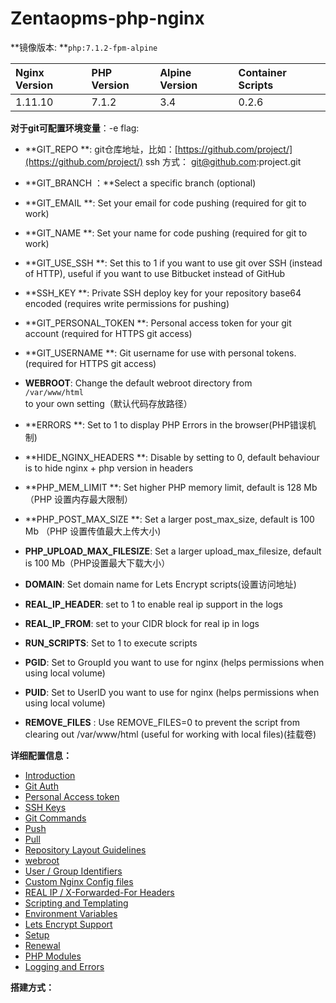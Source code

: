 # Zentaopms-php-nginx

**镜像版本: **`php:7.1.2-fpm-alpine`

| Nginx Version | PHP Version | Alpine Version | Container Scripts |
| :--- | :--- | :--- | :--- |
| 1.11.10 | 7.1.2 | 3.4 | 0.2.6 |

**对于git可配置环境变量**：-e flag:

* **GIT\_REPO **: git仓库地址，比如：[https://github.com/project/](https://github.com/project/)   ssh 方式： [git@github.com](mailto:git@github.com):project.git

* **GIT\_BRANCH ：**Select a specific branch \(optional\)

* **GIT\_EMAIL **: Set your email for code pushing \(required for git to work\)

* **GIT\_NAME **: Set your name for code pushing \(required for git to work\)

* **GIT\_USE\_SSH **: Set this to 1 if you want to use git over SSH \(instead of HTTP\), useful if you want to use Bitbucket instead of GitHub

* **SSH\_KEY **: Private SSH deploy key for your repository base64 encoded \(requires write permissions for pushing\)

* **GIT\_PERSONAL\_TOKEN **: Personal access token for your git account \(required for HTTPS git access\)

* **GIT\_USERNAME **: Git username for use with personal tokens. \(required for HTTPS git access\)

* **WEBROOT**: Change the default webroot directory from  
  `/var/www/html`  
  to your own setting（默认代码存放路径）

* **ERRORS **: Set to 1 to display PHP Errors in the browser\(PHP错误机制\)

* **HIDE\_NGINX\_HEADERS **: Disable by setting to 0, default behaviour is to hide nginx + php version in headers
* **PHP\_MEM\_LIMIT **: Set higher PHP memory limit, default is 128 Mb（PHP 设置内存最大限制）
* **PHP\_POST\_MAX\_SIZE **: Set a larger post\_max\_size, default is 100 Mb （PHP 设置传值最大上传大小\)

* **PHP\_UPLOAD\_MAX\_FILESIZE**: Set a larger upload\_max\_filesize, default is 100 Mb（PHP设置最大下载大小）

* **DOMAIN**: Set domain name for Lets Encrypt scripts\(设置访问地址\)

* **REAL\_IP\_HEADER**: set to 1 to enable real ip support in the logs

* **REAL\_IP\_FROM**: set to your CIDR block for real ip in logs

* **RUN\_SCRIPTS**: Set to 1 to execute scripts

* **PGID**: Set to GroupId you want to use for nginx \(helps permissions when using local volume\)

* **PUID**: Set to UserID you want to use for nginx \(helps permissions when using local volume\)
* **REMOVE\_FILES**
  : Use REMOVE\_FILES=0 to prevent the script from clearing out /var/www/html \(useful for working with local files\)\(挂载卷\)

**详细配置信息：**

* [Introduction](README.md)
* [Git Auth](git_auth.md)
* [Personal Access token](git_auth.md)
* [SSH Keys](git_auth.md)
* [Git Commands](git_commands.md)
* [Push](git_commands.md)
* [Pull](git_commands.md)
* [Repository Layout Guidelines](repo_layout.md)
* [webroot](repo_layout.md)
* [User / Group Identifiers](repo_layout.md)
* [Custom Nginx Config files](nginx_configs.md)
* [REAL IP / X-Forwarded-For Headers](nginx_configs.md)
* [Scripting and Templating](scripting_templating.md)
* [Environment Variables](scripting_templating.md)
* [Lets Encrypt Support](lets_encrypt.md)
* [Setup](lets_encrypt.md)
* [Renewal](lets_encrypt.md)
* [PHP Modules](php_modules.md)
* [Logging and Errors](logs.md)

**搭建方式：**



